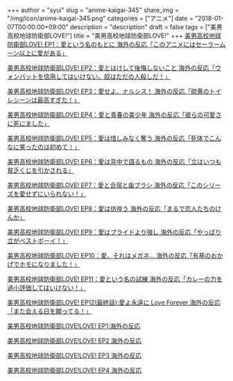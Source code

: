 +++
author = "syui"
slug = "anime-kaigai-345"
share_img = "/img/icon/anime-kaigai-345.png"
categories = ["アニメ"]
date = "2018-01-07T00:00:00+09:00"
description = "description"
draft = false
tags = ["美男高校地球防衛部LOVE!"]
title = "美男高校地球防衛部LOVE!"
+++
<a href="http://anime-reaction.xxxblog.jp/archives/6567249.html" rel="nofollow" target="_blank" title="美男高校地球防衛部LOVE! EP1：愛という名のもとに 海外の反応「このアニメにはセーラームーン以上に愛がある」">美男高校地球防衛部LOVE! EP1：愛という名のもとに 海外の反応「このアニメにはセーラームーン以上に愛がある」</a>

<a href="http://anime-reaction.xxxblog.jp/archives/6623428.html" rel="nofollow" target="_blank" title="美男高校地球防衛部LOVE! EP2：愛とはけして後悔しないこと 海外の反応「ウォンバットを信用してはいけない。奴はただの人殺しだ！」">美男高校地球防衛部LOVE! EP2：愛とはけして後悔しないこと 海外の反応「ウォンバットを信用してはいけない。奴はただの人殺しだ！」</a>

<a href="http://anime-reaction.xxxblog.jp/archives/6684217.html" rel="nofollow" target="_blank" title="美男高校地球防衛部LOVE! EP3：愛せよ、ナルシス！ 海外の反応「硫黄のトイレシーンは最高すぎた！」">美男高校地球防衛部LOVE! EP3：愛せよ、ナルシス！ 海外の反応「硫黄のトイレシーンは最高すぎた！」</a>

<a href="http://anime-reaction.xxxblog.jp/archives/6745058.html" rel="nofollow" target="_blank" title="美男高校地球防衛部LOVE! EP4：愛と青春の美少年 海外の反応「彼らの可愛さに死にました」">美男高校地球防衛部LOVE! EP4：愛と青春の美少年 海外の反応「彼らの可愛さに死にました」</a>

<a href="http://anime-reaction.xxxblog.jp/archives/6787359.html" rel="nofollow" target="_blank" title="美男高校地球防衛部LOVE! EP5：愛は惜しみなく奪う 海外の反応「死体でこんなに笑ったのは初めて！」">美男高校地球防衛部LOVE! EP5：愛は惜しみなく奪う 海外の反応「死体でこんなに笑ったのは初めて！」</a>

<a href="http://anime-reaction.xxxblog.jp/archives/6875522.html" rel="nofollow" target="_blank" title="美男高校地球防衛部LOVE! EP6：愛は背中で語るもの 海外の反応「立はいつも貧乏くじを引かされる」">美男高校地球防衛部LOVE! EP6：愛は背中で語るもの 海外の反応「立はいつも貧乏くじを引かされる」</a>

<a href="http://anime-reaction.xxxblog.jp/archives/6982372.html" rel="nofollow" target="_blank" title="美男高校地球防衛部LOVE! EP7：愛と合宿と歯ブラシ 海外の反応「このシリーズを愛せずにいられない！」">美男高校地球防衛部LOVE! EP7：愛と合宿と歯ブラシ 海外の反応「このシリーズを愛せずにいられない！」</a>

<a href="http://anime-reaction.xxxblog.jp/archives/6998783.html" rel="nofollow" target="_blank" title="美男高校地球防衛部LOVE! EP8：愛は彷徨う 海外の反応「まるで恋人たちのけんか」">美男高校地球防衛部LOVE! EP8：愛は彷徨う 海外の反応「まるで恋人たちのけんか」</a>

<a href="http://anime-reaction.xxxblog.jp/archives/7087174.html" rel="nofollow" target="_blank" title="美男高校地球防衛部LOVE! EP9：愛はプライドより強し 海外の反応「やっぱり立がベストボーイ！」">美男高校地球防衛部LOVE! EP9：愛はプライドより強し 海外の反応「やっぱり立がベストボーイ！」</a>

<a href="http://anime-reaction.xxxblog.jp/archives/7156878.html" rel="nofollow" target="_blank" title="美男高校地球防衛部LOVE! EP10：愛、それはメガネ… 海外の反応「有基のおかげでホモになりました！」">美男高校地球防衛部LOVE! EP10：愛、それはメガネ… 海外の反応「有基のおかげでホモになりました！」</a>

<a href="http://anime-reaction.xxxblog.jp/archives/7197929.html" rel="nofollow" target="_blank" title="美男高校地球防衛部LOVE! EP11：愛という名の試練 海外の反応「カレーの力を過小評価してはいけない！」">美男高校地球防衛部LOVE! EP11：愛という名の試練 海外の反応「カレーの力を過小評価してはいけない！」</a>

<a href="http://anime-reaction.xxxblog.jp/archives/7220703.html" rel="nofollow" target="_blank" title="美男高校地球防衛部LOVE! EP12(最終話):愛よ永遠に Love Forever 海外の反応「また会える日を願ってる！」">美男高校地球防衛部LOVE! EP12(最終話):愛よ永遠に Love Forever 海外の反応「また会える日を願ってる！」</a>

<a href="http://anime-reaction.xxxblog.jp/archives/8027959.html" rel="nofollow" target="_blank" title="美男高校地球防衛部LOVE!LOVE! EP1:海外の反応">美男高校地球防衛部LOVE!LOVE! EP1:海外の反応</a>

<a href="http://anime-reaction.xxxblog.jp/archives/8371884.html" rel="nofollow" target="_blank" title="美男高校地球防衛部LOVE!LOVE! EP2 海外の反応">美男高校地球防衛部LOVE!LOVE! EP2 海外の反応</a>

<a href="http://anime-reaction.xxxblog.jp/archives/8588018.html" rel="nofollow" target="_blank" title="美男高校地球防衛部LOVE!LOVE! EP3 海外の反応">美男高校地球防衛部LOVE!LOVE! EP3 海外の反応</a>

<a href="http://anime-reaction.xxxblog.jp/archives/8840707.html" rel="nofollow" target="_blank" title="美男高校地球防衛部LOVE!LOVE! EP4 海外の反応">美男高校地球防衛部LOVE!LOVE! EP4 海外の反応</a>
